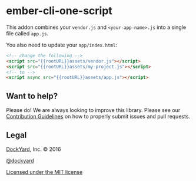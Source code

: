 # ember-cli-one-script

This addon combines your `vendor.js` and `<your-app-name>.js` into a single
file called `app.js`.

You also need to update your `app/index.html`:

```html
<!-- change the following -->
<script src="{{rootURL}}assets/vendor.js"></script>
<script src="{{rootURL}}assets/my-project.js"></script>
<!-- to -->
<script async src="{{rootURL}}assets/app.js"></script>
```

## Want to help?

Please do! We are always looking to improve this library. Please see our
[Contribution Guidelines](https://github.com/dockyard/ember-cli-one-script/blob/master/CONTRIBUTING.md)
on how to properly submit issues and pull requests.

## Legal

[DockYard](http://dockyard.com/), Inc. &copy; 2016

[@dockyard](http://twitter.com/dockyard)

[Licensed under the MIT license](http://www.opensource.org/licenses/mit-license.php)

